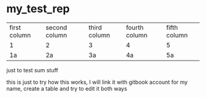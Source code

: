 # my\_test\_rep

|              |               |              |               |              |
| ------------ | ------------- | ------------ | ------------- | ------------ |
| first column | second column | third column | fourth column | fifth column |
| 1            | 2             | 3            | 4             | 5            |
| 1a           | 2a            | 3a           | 4a            | 5a           |

just to test sum stuff

this is just to try how this works, I will link it with gitbook account for my name, create a table and try to edit it both ways
